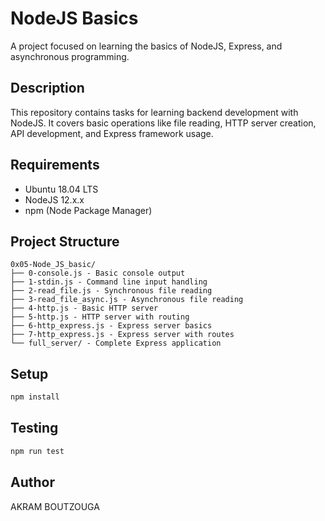 # NodeJS Basics

A project focused on learning the basics of NodeJS, Express, and asynchronous programming.

## Description
This repository contains tasks for learning backend development with NodeJS. It covers basic operations like file reading, HTTP server creation, API development, and Express framework usage.

## Requirements
- Ubuntu 18.04 LTS
- NodeJS 12.x.x
- npm (Node Package Manager)

## Project Structure
```
0x05-Node_JS_basic/
├── 0-console.js - Basic console output
├── 1-stdin.js - Command line input handling
├── 2-read_file.js - Synchronous file reading
├── 3-read_file_async.js - Asynchronous file reading
├── 4-http.js - Basic HTTP server
├── 5-http.js - HTTP server with routing
├── 6-http_express.js - Express server basics
├── 7-http_express.js - Express server with routes
└── full_server/ - Complete Express application
```

## Setup
```bash
npm install
```

## Testing
```bash
npm run test
```

## Author
AKRAM BOUTZOUGA